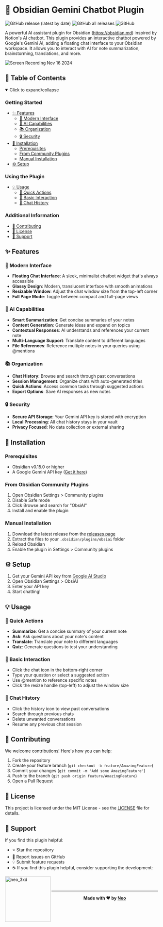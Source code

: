 # 🤖 Obsidian Gemini Chatbot Plugin

<div align="left">

![GitHub release (latest by date)](https://img.shields.io/github/v/release/0xneobyte/obsiai)
![GitHub all releases](https://img.shields.io/github/downloads/tharushkadinujaya05/obsiai/total)
![GitHub](https://img.shields.io/github/license/0xneobyte/obsiai)

A powerful AI assistant plugin for Obsidian (https://obsidian.md) inspired by Notion's AI chatbot. This plugin provides an interactive chatbot powered by Google's Gemini AI, adding a floating chat interface to your Obsidian workspace. It allows you to interact with AI for note summarization, brainstorming, translations, and more.

![Screen Recording Nov 16 2024](https://github.com/user-attachments/assets/c9aa500c-99ed-4ab4-9529-8e04090f2a06)


</div>

## 📑 Table of Contents

<details open>
<summary>Click to expand/collapse</summary>

### Getting Started
- [✨ Features](#-features)
  - [🎨 Modern Interface](#-modern-interface)
  - [🧠 AI Capabilities](#-ai-capabilities)
  - [📚 Organization](#-organization)
  - [🔒 Security](#-security)
- [🚀 Installation](#-installation)
  - [Prerequisites](#prerequisites)
  - [From Community Plugins](#from-obsidian-community-plugins)
  - [Manual Installation](#manual-installation)
- [⚙️ Setup](#️-setup)

### Using the Plugin
- [💡 Usage](#-usage)
  - [🎯 Quick Actions](#-quick-actions)
  - [💬 Basic Interaction](#-basic-interaction)
  - [📜 Chat History](#-chat-history)

### Additional Information
- [🤝 Contributing](#-contributing)
- [📄 License](#-license)
- [💖 Support](#-support)

</details>

## ✨ Features

### 🎨 Modern Interface
- **Floating Chat Interface**: A sleek, minimalist chatbot widget that's always accessible
- **Glassy Design**: Modern, translucent interface with smooth animations
- **Resizable Window**: Adjust the chat window size from the top-left corner
- **Full Page Mode**: Toggle between compact and full-page views

### 🧠 AI Capabilities
- **Smart Summarization**: Get concise summaries of your notes
- **Content Generation**: Generate ideas and expand on topics
- **Contextual Responses**: AI understands and references your current note
- **Multi-Language Support**: Translate content to different languages
- **File References**: Reference multiple notes in your queries using @mentions

### 📚 Organization
- **Chat History**: Browse and search through past conversations
- **Session Management**: Organize chats with auto-generated titles
- **Quick Actions**: Access common tasks through suggested actions
- **Export Options**: Save AI responses as new notes

### 🔒 Security
- **Secure API Storage**: Your Gemini API key is stored with encryption
- **Local Processing**: All chat history stays in your vault
- **Privacy Focused**: No data collection or external sharing

## 🚀 Installation

### Prerequisites
- Obsidian v0.15.0 or higher
- A Google Gemini API key ([Get it here](https://makersuite.google.com/app/apikey))

### From Obsidian Community Plugins
1. Open Obsidian Settings > Community plugins
2. Disable Safe mode
3. Click Browse and search for "ObsiAI"
4. Install and enable the plugin

### Manual Installation
1. Download the latest release from the [releases page](https://github.com/0xneobyte/obsiai/releases)
2. Extract the files to your `.obsidian/plugins/obsiai` folder
3. Reload Obsidian
4. Enable the plugin in Settings > Community plugins

## ⚙️ Setup
1. Get your Gemini API key from [Google AI Studio](https://makersuite.google.com/app/apikey)
2. Open Obsidian Settings > ObsiAI
3. Enter your API key
4. Start chatting!

## 💡 Usage

### 🎯 Quick Actions
- **Summarize**: Get a concise summary of your current note
- **Ask**: Ask questions about your note's content
- **Translate**: Translate your note to different languages
- **Quiz**: Generate questions to test your understanding

### 💬 Basic Interaction
- Click the chat icon in the bottom-right corner
- Type your question or select a suggested action
- Use @mention to reference specific notes
- Click the resize handle (top-left) to adjust the window size

### 📜 Chat History
- Click the history icon to view past conversations
- Search through previous chats
- Delete unwanted conversations
- Resume any previous chat session

## 🤝 Contributing

We welcome contributions! Here's how you can help:

1. Fork the repository
2. Create your feature branch (`git checkout -b feature/AmazingFeature`)
3. Commit your changes (`git commit -m 'Add some AmazingFeature'`)
4. Push to the branch (`git push origin feature/AmazingFeature`)
5. Open a Pull Request

## 📄 License

This project is licensed under the MIT License - see the [LICENSE](LICENSE) file for details.

## 💖 Support

If you find this plugin helpful:

- ⭐ Star the repository
- 🐛 Report issues on GitHub
- 💡 Submit feature requests
- ☕ If you find this plugin helpful, consider supporting the development:
 <p><a href="https://www.buymeacoffee.com/0xneobyte"> <img align="left" src="https://cdn.buymeacoffee.com/buttons/v2/default-yellow.png" width="150" alt="neo_3xd" /></a></p><br><br>


---

<div align="center">

**Made with ❤️ by [Neo](https://github.com/0xneobyte)**

</div>
